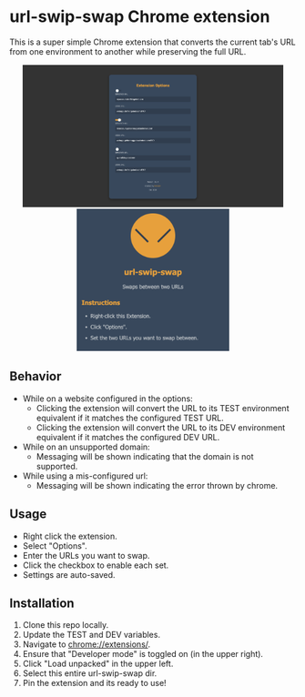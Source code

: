 # url-swip-swap Chrome extension

This is a super simple Chrome extension that converts the current tab's URL from one environment to another while preserving the full URL.

<div style="text-align: center; margin: 15px 0">
    <img src="src/assets/options-screen.png" height="250" />
    <img src="src/assets/widget.png" height="250" />
</div>

## Behavior
- While on a website configured in the options:
  - Clicking the extension will convert the URL to its TEST environment equivalent if it matches the configured TEST URL.
  - Clicking the extension will convert the URL to its DEV environment equivalent if it matches the configured DEV URL.
- While on an unsupported domain:
  - Messaging will be shown indicating that the domain is not supported.
- While using a mis-configured url:
  - Messaging will be shown indicating the error thrown by chrome.

## Usage
- Right click the extension.
- Select "Options".
- Enter the URLs you want to swap.
- Click the checkbox to enable each set.
- Settings are auto-saved.

## Installation
1. Clone this repo locally.
2. Update the TEST and DEV variables.
3. Navigate to [chrome://extensions/](chrome://extensions/).
4. Ensure that "Developer mode" is toggled on (in the upper right).
5. Click "Load unpacked" in the upper left.
6. Select this entire url-swip-swap dir.
7. Pin the extension and its ready to use!
